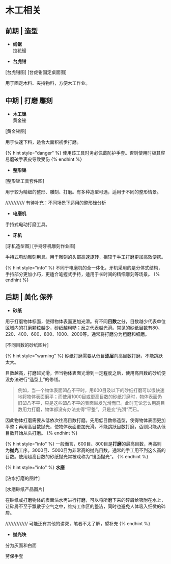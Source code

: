 # 木工相关

## 前期 | 造型
- **线锯**  
拉花锯


- **台虎钳**

[台虎钳图]
[台虎钳固定桌面图]

用于固定木料、夹持物料，方便木工作业。

## 中期 | 打磨 雕刻

- **木工锉**  
黄金锉

[黄金锉图]

用于快速下料，适合大面积初步打磨。

{% hint style="danger" %}
使用该工具时务必佩戴防护手套。否则使用时极其容易磨破手表皮导致受伤
{% endhint %}

- **整形锉**

[整形锉工具套件图]

用于较为精细的整形、雕刻、打磨。有多种造型可选，适用于不同的整形情景。

//////////// 有待补充：不同场景下适用的整形锉分析

- **电磨机**

手持式电动打磨工具。

- **牙机**

[牙机造型图]
[手持牙机雕刻作业图]

手持式电动雕刻用具。用于雕刻的头部高速旋转，相较于手工打磨更加高效便携。

{% hint style="info" %}
不同于电磨机的全一体化，牙机采用的是分体式结构，手持部分更加小巧，更适合笔握式手持，适用于长时间的精细雕刻等场景。
{% endhint %}

## 后期 | 美化 保养

- **砂纸**  

用于打磨物体标面，使得物体表面更加光滑。有不同**目数**之分，目数越少代表单位区域内的打磨颗粒越少，砂纸越粗糙；反之代表越光滑。常见的砂纸目数有80、220、400、600、800、1000、2000等。通常将打磨分为粗磨和细磨。

[不同目数的砂纸图片]

{% hint style="warning" %}
砂纸打磨需要从低目**逐层**向高目数打磨，不能跳跃太大。

目数越高，打磨越光滑，但当物体表面光滑到一定程度之后，使用高目数的砂纸便没办法进行“造型上”的修缮。

> 例如，当一个物体表面凹凸不平时，用600目及以下的砂纸打磨可以很快速地将物体表面磨平；而使用1000目或更高目数的砂纸打磨时，物体表面仍旧凹凸不平，只是这些凹凸不平的表面越发光滑而已。此时无论怎么用高目数用力打磨，物体都没有办法变得“平整”，只是变“光滑”而已。

因此物体打磨需要从低依次往高目数打磨。先用低目数修造型，使得物体表面更加平整；再用高目数抛光，使物体表面更加光滑。不能跳跃目数打磨，否则只能从低目数开始从头打磨。
{% endhint %}

{% hint style="info" %}
一般而言，600目、800目是**打磨**的最高目数，再高则为**抛光**工序。3000目、5000目为非常高的抛光目数，通常的手工用不到这么高的目数。使用超高目数的砂纸抛光常被戏称为“镜面抛光”。
{% endhint %}

{% hint style="info" %}
**水磨**

[沾水打磨的图片]

[水磨砂纸产品图片]

在砂纸或打磨物体的表面沾水再进行打磨，可以将所磨下来的碎屑给吸附在水上，让碎屑不至于飘散于空气之中，维持工作区的整洁，同时也避免人体吸入细微的碎屑。

////////////// 可能还有其他的讲究，笔者不太了解，望补充
{% endhint %}

- **抛光块**

分为灰面和白面



劳保手套


























